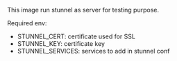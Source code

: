 This image run stunnel as server for testing purpose.

Required env:
* STUNNEL_CERT: certificate used for SSL 
* STUNNEL_KEY: certificate key
* STUNNEL_SERVICES: services to add in stunnel conf